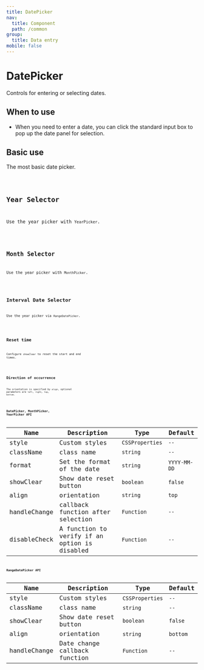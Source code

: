 ```yaml
---
title: DatePicker
nav:
  title: Component
  path: /common
group:
  title: Data entry
mobile: false
---
```


# DatePicker

Controls for entering or selecting dates.

## When to use

- When you need to enter a date, you can click the standard input box to pop up the date panel for selection.

## Basic use

The most basic date picker.

<code src="./demos/index1.tsx" />

## Year Selector

Use the year picker with `YearPicker`.

<code src="./demos/index2.tsx" />

## Month Selector

Use the year picker with `MonthPicker`.

<code src="./demos/index3.tsx" />

## Interval Date Selector

Use the year picker via `RangeDatePicker`.

<code src="./demos/index4.tsx" />

## Reset time

Configure `showClear` to reset the start and end times.

<code src="./demos/index5.tsx" />

## Direction of occurrence

The orientation is specified by `align`, optional parameters are `left`, `right`, `top`, `bottom`.

<code src="./demos/index6.tsx" />

## DatePicker, MonthPicker, YearPicker API

| Name         | Description                                   | Type            | Default      |
| ------------ | --------------------------------------------- | --------------- | ------------ |
| style        | Custom styles                                 | `CSSProperties` | `--`         |
| className    | class name                                    | `string`        | `--`         |
| format       | Set the format of the date                    | `string`        | `YYYY-MM-DD` |
| showClear    | Show date reset button                        | `boolean`       | `false`      |
| align        | orientation                                   | `string`        | `top`        |
| handleChange | callback function after selection             | `Function`      | `--`         |
| disableCheck | A function to verify if an option is disabled | `Function`      | `--`         |

## RangeDatePicker API

| Name         | Description                   | Type            | Default  |
| ------------ | ----------------------------- | --------------- | -------- |
| style        | Custom styles                 | `CSSProperties` | `--`     |
| className    | class name                    | `string`        | `--`     |
| showClear    | Show date reset button        | `boolean`       | `false`  |
| align        | orientation                   | `string`        | `bottom` |
| handleChange | Date change callback function | `Function`      | `--`     |
